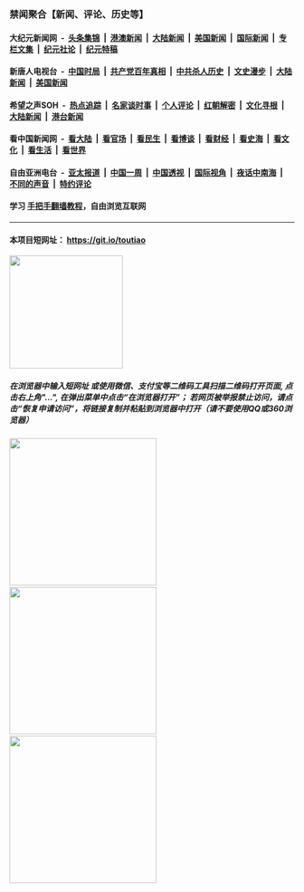 ### 禁闻聚合【新闻、评论、历史等】

#### 大纪元新闻网 &nbsp;-&nbsp; [头条集锦](indexes/E头条集锦.md?t=03091703) &nbsp;|&nbsp; [港澳新闻](indexes/E港澳新闻.md?t=03091703)  &nbsp;|&nbsp; [大陆新闻](indexes/E大陆新闻.md?t=03091703) &nbsp;|&nbsp; [美国新闻](indexes/E美国新闻.md?t=03091703) &nbsp;|&nbsp; [国际新闻](indexes/E国际新闻.md?t=03091703) &nbsp;|&nbsp; [专栏文集](indexes/E专栏文集.md?t=03091703) &nbsp;|&nbsp; [纪元社论](indexes/E纪元社论.md?t=03091703) &nbsp;|&nbsp; [纪元特稿](indexes/E纪元特稿.md?t=03091703) 

#### 新唐人电视台 &nbsp;-&nbsp; [中国时局](indexes/N中国时局.md?t=03091703) &nbsp;|&nbsp; [共产党百年真相](indexes/N共产党百年真相.md?t=03091703) &nbsp;|&nbsp; [中共杀人历史](indexes/N中共杀人历史.md?t=03091703) &nbsp;|&nbsp; [文史漫步](indexes/N文史漫步.md?t=03091703) &nbsp;|&nbsp; [大陆新闻](indexes/N大陆新闻.md?t=03091703) &nbsp;|&nbsp; [美国新闻](indexes/N美国新闻.md?t=03091703)

#### 希望之声SOH &nbsp;-&nbsp; [热点追踪](indexes/H热点追踪.md?t=03091703) &nbsp;|&nbsp; [名家谈时事](indexes/H名家谈时事.md?t=03091703) &nbsp;|&nbsp; [个人评论](indexes/H个人评论.md?t=03091703)  &nbsp;|&nbsp; [红朝解密](indexes/H红朝解密.md?t=03091703) &nbsp;|&nbsp; [文化寻根](indexes/H文化寻根.md?t=03091703) &nbsp;|&nbsp; [大陆新闻](indexes/H大陆新闻.md?t=03091703) &nbsp;|&nbsp; [港台新闻](indexes/H港台新闻.md?t=03091703)

#### 看中国新闻网 &nbsp;-&nbsp; [看大陆](indexes/S看大陆.md?t=03091703) &nbsp;|&nbsp; [看官场](indexes/S看官场.md?t=03091703) &nbsp;|&nbsp; [看民生](indexes/S看民生.md?t=03091703)  &nbsp;|&nbsp; [看博谈](indexes/S看博谈.md?t=03091703) &nbsp;|&nbsp; [看财经](indexes/S看财经.md?t=03091703) &nbsp;|&nbsp; [看史海](indexes/S看史海.md?t=03091703) &nbsp;|&nbsp; [看文化](indexes/S看文化.md?t=03091703) &nbsp;|&nbsp; [看生活](indexes/S看生活.md?t=03091703) &nbsp;|&nbsp; [看世界](indexes/S看世界.md?t=03091703)

#### 自由亚洲电台 &nbsp;-&nbsp; [亚太报道](indexes/R亚太报道.md?t=03091703) &nbsp;|&nbsp; [中国一周](indexes/R中国一周.md?t=03091703) &nbsp;|&nbsp; [中国透视](indexes/R中国透视.md?t=03091703)  &nbsp;|&nbsp; [国际视角](indexes/R国际视角.md?t=03091703) &nbsp;|&nbsp; [夜话中南海](indexes/R夜话中南海.md?t=03091703) &nbsp;|&nbsp; [不同的声音](indexes/R不同的声音.md?t=03091703) &nbsp;|&nbsp; [特约评论](indexes/R特约评论.md?t=03091703)

#### 学习 [手把手翻墙教程](https://github.com/gfw-breaker/guides/wiki)，自由浏览互联网

----

#### 本项目短网址： https://git.io/toutiao
<img src="https://raw.githubusercontent.com/gfw-breaker/banned-news/master/scripts/img/qr.png" width="200px"/>  

##### 在浏览器中输入短网址 或使用微信、支付宝等二维码工具扫描二维码打开页面, 点击右上角"...", 在弹出菜单中点击“在浏览器打开”； 若网页被举报禁止访问，请点击“恢复申请访问”，将链接复制并粘贴到浏览器中打开（请不要使用QQ或360浏览器）

<img src="https://raw.githubusercontent.com/gfw-breaker/banned-news/master/scripts/img/1.png" width="260px"/> &nbsp; <img src="https://raw.githubusercontent.com/gfw-breaker/banned-news/master/scripts/img/2.png" width="260px"/> &nbsp; <img src="https://raw.githubusercontent.com/gfw-breaker/banned-news/master/scripts/img/3.png" width="260px"/>
